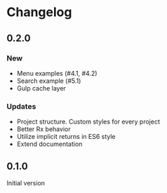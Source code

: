 # Changelog

## 0.2.0

### New
* Menu examples (\#4.1, \#4.2)
* Search example (\#5.1)
* Gulp cache layer

### Updates
* Project structure. Custom styles for every project
* Better Rx behavior
* Utilize implicit returns in ES6 style
* Extend documentation

## 0.1.0
Initial version
